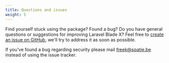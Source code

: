 ```yaml
---
title: Questions and issues
weight: 5
---
```


Find yourself stuck using the package? Found a bug? Do you have general questions or suggestions for improving Laravel Blade X? Feel free to [create an issue on GitHub](https://github.com/spatie/laravel-blade-x/issues), we'll try to address it as soon as possible.

If you've found a bug regarding security please mail [freek@spatie.be](mailto:freek@spatie.be) instead of using the issue tracker.
